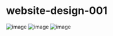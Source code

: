 # website-design-001
![image](https://user-images.githubusercontent.com/15544026/196643104-75fe3493-f777-4d91-9736-572d1de1c6d0.png)
![image](https://user-images.githubusercontent.com/15544026/196642515-28072cc8-6cde-417a-bf36-1efc404c6cc6.png)
![image](https://user-images.githubusercontent.com/15544026/196642744-30187ad4-c8f3-46bd-85eb-1ac2b55df15e.png)


